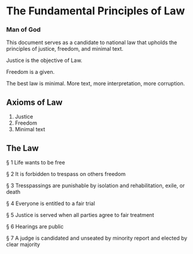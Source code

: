 # The Fundamental Principles of Law
### Man of God

This document serves as a candidate to national law that upholds the principles of justice, freedom, and minimal text.

Justice is the objective of Law.

Freedom is a given.

The best law is minimal. More text, more interpretation, more corruption.

## Axioms of Law
1. Justice
2. Freedom
3. Minimal text

## The Law
§ 1
Life wants to be free

§ 2
It is forbidden to trespass on others freedom

§ 3
Tresspassings are punishable by isolation and rehabilitation, exile, or death

§ 4
Everyone is entitled to a fair trial

§ 5
Justice is served when all parties agree to fair treatment

§ 6
Hearings are public

§ 7
A judge is candidated and unseated by minority report and elected by clear majority

